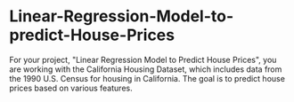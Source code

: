 # Linear-Regression-Model-to-predict-House-Prices
For your project, "Linear Regression Model to Predict House Prices", you are working with the California Housing Dataset, which includes data from the 1990 U.S. Census for housing in California. The goal is to predict house prices based on various features.
